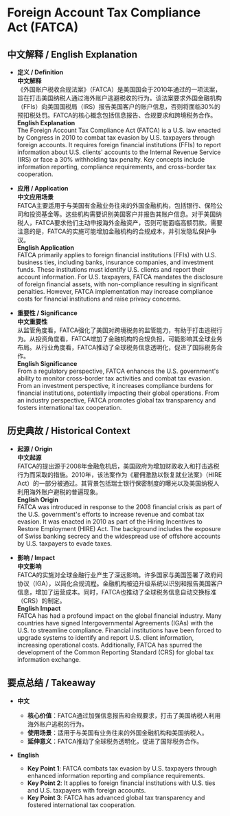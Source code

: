# Foreign Account Tax Compliance Act (FATCA)

## 中文解释 / English Explanation

* **定义 / Definition**  
  **中文解释**  
  《外国账户税收合规法案》（FATCA）是美国国会于2010年通过的一项法案，旨在打击美国纳税人通过海外账户逃避税收的行为。该法案要求外国金融机构（FFIs）向美国国税局（IRS）报告美国客户的账户信息，否则将面临30%的预扣税处罚。FATCA的核心概念包括信息报告、合规要求和跨境税务合作。  
  **English Explanation**  
  The Foreign Account Tax Compliance Act (FATCA) is a U.S. law enacted by Congress in 2010 to combat tax evasion by U.S. taxpayers through foreign accounts. It requires foreign financial institutions (FFIs) to report information about U.S. clients' accounts to the Internal Revenue Service (IRS) or face a 30% withholding tax penalty. Key concepts include information reporting, compliance requirements, and cross-border tax cooperation.

* **应用 / Application**  
  **中文应用场景**  
  FATCA主要适用于与美国有金融业务往来的外国金融机构，包括银行、保险公司和投资基金等。这些机构需要识别美国客户并报告其账户信息。对于美国纳税人，FATCA要求他们主动申报海外金融资产，否则可能面临高额罚款。需要注意的是，FATCA的实施可能增加金融机构的合规成本，并引发隐私保护争议。  
  **English Application**  
  FATCA primarily applies to foreign financial institutions (FFIs) with U.S. business ties, including banks, insurance companies, and investment funds. These institutions must identify U.S. clients and report their account information. For U.S. taxpayers, FATCA mandates the disclosure of foreign financial assets, with non-compliance resulting in significant penalties. However, FATCA implementation may increase compliance costs for financial institutions and raise privacy concerns.

* **重要性 / Significance**  
  **中文重要性**  
  从监管角度看，FATCA强化了美国对跨境税务的监管能力，有助于打击逃税行为。从投资角度看，FATCA增加了金融机构的合规负担，可能影响其全球业务布局。从行业角度看，FATCA推动了全球税务信息透明化，促进了国际税务合作。  
  **English Significance**  
  From a regulatory perspective, FATCA enhances the U.S. government's ability to monitor cross-border tax activities and combat tax evasion. From an investment perspective, it increases compliance burdens for financial institutions, potentially impacting their global operations. From an industry perspective, FATCA promotes global tax transparency and fosters international tax cooperation.

## 历史典故 / Historical Context

* **起源 / Origin**  
  **中文起源**  
  FATCA的提出源于2008年金融危机后，美国政府为增加财政收入和打击逃税行为而采取的措施。2010年，该法案作为《雇佣激励以恢复就业法案》（HIRE Act）的一部分被通过。其背景包括瑞士银行保密制度的曝光以及美国纳税人利用海外账户避税的普遍现象。  
  **English Origin**  
  FATCA was introduced in response to the 2008 financial crisis as part of the U.S. government's efforts to increase revenue and combat tax evasion. It was enacted in 2010 as part of the Hiring Incentives to Restore Employment (HIRE) Act. The background includes the exposure of Swiss banking secrecy and the widespread use of offshore accounts by U.S. taxpayers to evade taxes.

* **影响 / Impact**  
  **中文影响**  
  FATCA的实施对全球金融行业产生了深远影响。许多国家与美国签署了政府间协议（IGA），以简化合规流程。金融机构被迫升级系统以识别和报告美国客户信息，增加了运营成本。同时，FATCA也推动了全球税务信息自动交换标准（CRS）的制定。  
  **English Impact**  
  FATCA has had a profound impact on the global financial industry. Many countries have signed Intergovernmental Agreements (IGAs) with the U.S. to streamline compliance. Financial institutions have been forced to upgrade systems to identify and report U.S. client information, increasing operational costs. Additionally, FATCA has spurred the development of the Common Reporting Standard (CRS) for global tax information exchange.

## 要点总结 / Takeaway

* **中文**  
  - **核心价值**：FATCA通过加强信息报告和合规要求，打击了美国纳税人利用海外账户逃税的行为。  
  - **使用场景**：适用于与美国有业务往来的外国金融机构和美国纳税人。  
  - **延伸意义**：FATCA推动了全球税务透明化，促进了国际税务合作。  

* **English**  
  - **Key Point 1**: FATCA combats tax evasion by U.S. taxpayers through enhanced information reporting and compliance requirements.  
  - **Key Point 2**: It applies to foreign financial institutions with U.S. ties and U.S. taxpayers with foreign accounts.  
  - **Key Point 3**: FATCA has advanced global tax transparency and fostered international tax cooperation.